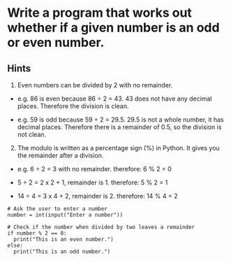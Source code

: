 # Write a program that works out whether if a given number is an odd or even number.
## Hints
1. Even numbers can be divided by 2 with no remainder.
- e.g. 86 is even because 86 ÷ 2 = 43.
43 does not have any decimal places. Therefore the division is clean.

- e.g. 59 is odd because 59 ÷ 2 = 29.5. 
29.5 is not a whole number, it has decimal places. Therefore there is a remainder of 0.5, so the division is not clean.

2. The modulo is written as a percentage sign (%) in Python. It gives you the remainder after a division.

- e.g. 6 ÷ 2 = 3 with no remainder.
therefore: 6 % 2 = 0

- 5 ÷ 2 = 2 x 2 + 1, remainder is 1.
therefore: 5 % 2 = 1

- 14 ÷ 4 = 3 x 4 + 2, remainder is 2.
therefore: 14 % 4 = 2

```
# Ask the user to enter a number
number = int(input("Enter a number"))

# Check if the number when divided by two leaves a remainder
if number % 2 == 0:
  print("This is an even number.")
else:
  print("This is an odd number.")
```
